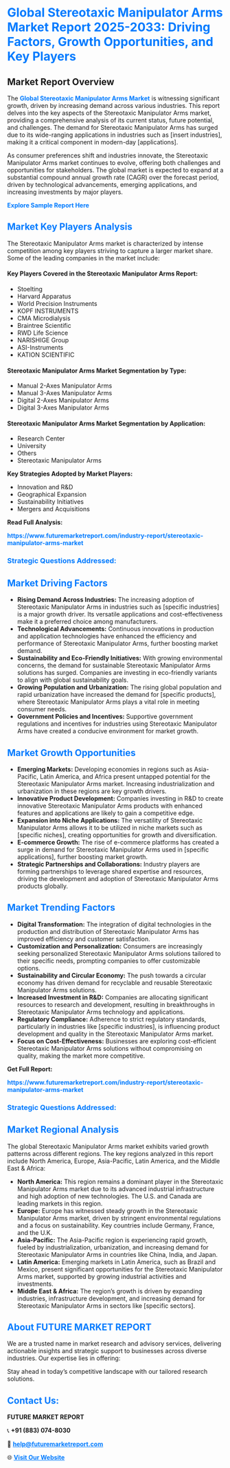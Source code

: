 <h1 style="color: #007BFF;">Global Stereotaxic Manipulator Arms Market Report 2025-2033: Driving Factors, Growth Opportunities, and Key Players</h1>

<section id="overview">
<h2>Market Report Overview</h2>
<p>The <a href="https://www.futuremarketreport.com/industry-report/stereotaxic-manipulator-arms-market" style="color: #007BFF; text-decoration: none;"><strong>Global Stereotaxic Manipulator Arms Market</strong></a> is witnessing significant growth, driven by increasing demand across various industries. This report delves into the key aspects of the Stereotaxic Manipulator Arms market, providing a comprehensive analysis of its current status, future potential, and challenges. The demand for Stereotaxic Manipulator Arms has surged due to its wide-ranging applications in industries such as [insert industries], making it a critical component in modern-day [applications].</p>
<p>As consumer preferences shift and industries innovate, the Stereotaxic Manipulator Arms market continues to evolve, offering both challenges and opportunities for stakeholders. The global market is expected to expand at a substantial compound annual growth rate (CAGR) over the forecast period, driven by technological advancements, emerging applications, and increasing investments by major players.</p>
</section>

<section id="overview">
<p><a href="https://www.futuremarketreport.com/request-sample/reportId=123513" style="color: #007BFF; text-decoration: none;"><strong>Explore Sample Report Here</strong></a></p>
</section>

<section id="key-players">
<h2 style="color: #007BFF;">Market Key Players Analysis</h2>
<p>The Stereotaxic Manipulator Arms market is characterized by intense competition among key players striving to capture a larger market share. Some of the leading companies in the market include:</p>
<h4>Key Players Covered in the Stereotaxic Manipulator Arms Report:</h4>
<ul><li>Stoelting</li><li>Harvard Apparatus</li><li>World Precision Instruments</li><li>KOPF INSTRUMENTS</li><li>CMA Microdialysis</li><li>Braintree Scientific</li><li>RWD Life Science</li><li>NARISHIGE Group</li><li>ASI-Instruments</li><li>KATION SCIENTIFIC</li></ul>
<h4>Stereotaxic Manipulator Arms Market Segmentation by Type:</h4>
<ul><li>Manual 2-Axes Manipulator Arms</li><li>Manual 3-Axes Manipulator Arms</li><li>Digital 2-Axes Manipulator Arms</li><li>Digital 3-Axes Manipulator Arms</li></ul>

<h4>Stereotaxic Manipulator Arms Market Segmentation by Application:</h4>
<ul><li>Research Center</li><li>University</li><li>Others</li><li>Stereotaxic Manipulator Arms</li></ul>
<p><strong>Key Strategies Adopted by Market Players:</strong></p>
<ul>
<li>Innovation and R&D</li>
<li>Geographical Expansion</li>
<li>Sustainability Initiatives</li>
<li>Mergers and Acquisitions</li>
</ul>
</section>

<section>
<p><strong>Read Full Analysis: </strong></p><a href="https://www.futuremarketreport.com/industry-report/stereotaxic-manipulator-arms-market" style="color: #007BFF; text-decoration: none;"><strong>https://www.futuremarketreport.com/industry-report/stereotaxic-manipulator-arms-market</strong></a>
<h3 style="color: #007BFF;">Strategic Questions Addressed:</h3>
</section>

<section id="driving-factors">
<h2 style="color: #007BFF;">Market Driving Factors</h2>
<ul>
<li><strong>Rising Demand Across Industries:</strong> The increasing adoption of Stereotaxic Manipulator Arms in industries such as [specific industries] is a major growth driver. Its versatile applications and cost-effectiveness make it a preferred choice among manufacturers.</li>
<li><strong>Technological Advancements:</strong> Continuous innovations in production and application technologies have enhanced the efficiency and performance of Stereotaxic Manipulator Arms, further boosting market demand.</li>
<li><strong>Sustainability and Eco-Friendly Initiatives:</strong> With growing environmental concerns, the demand for sustainable Stereotaxic Manipulator Arms solutions has surged. Companies are investing in eco-friendly variants to align with global sustainability goals.</li>
<li><strong>Growing Population and Urbanization:</strong> The rising global population and rapid urbanization have increased the demand for [specific products], where Stereotaxic Manipulator Arms plays a vital role in meeting consumer needs.</li>
<li><strong>Government Policies and Incentives:</strong> Supportive government regulations and incentives for industries using Stereotaxic Manipulator Arms have created a conducive environment for market growth.</li>
</ul>
</section>

<section id="growth-opportunities">
<h2 style="color: #007BFF;">Market Growth Opportunities</h2>
<ul>
<li><strong>Emerging Markets:</strong> Developing economies in regions such as Asia-Pacific, Latin America, and Africa present untapped potential for the Stereotaxic Manipulator Arms market. Increasing industrialization and urbanization in these regions are key growth drivers.</li>
<li><strong>Innovative Product Development:</strong> Companies investing in R&D to create innovative Stereotaxic Manipulator Arms products with enhanced features and applications are likely to gain a competitive edge.</li>
<li><strong>Expansion into Niche Applications:</strong> The versatility of Stereotaxic Manipulator Arms allows it to be utilized in niche markets such as [specific niches], creating opportunities for growth and diversification.</li>
<li><strong>E-commerce Growth:</strong> The rise of e-commerce platforms has created a surge in demand for Stereotaxic Manipulator Arms used in [specific applications], further boosting market growth.</li>
<li><strong>Strategic Partnerships and Collaborations:</strong> Industry players are forming partnerships to leverage shared expertise and resources, driving the development and adoption of Stereotaxic Manipulator Arms products globally.</li>
</ul>
</section>

<section id="trending-factors">
<h2 style="color: #007BFF;">Market Trending Factors</h2>
<ul>
<li><strong>Digital Transformation:</strong> The integration of digital technologies in the production and distribution of Stereotaxic Manipulator Arms has improved efficiency and customer satisfaction.</li>
<li><strong>Customization and Personalization:</strong> Consumers are increasingly seeking personalized Stereotaxic Manipulator Arms solutions tailored to their specific needs, prompting companies to offer customizable options.</li>
<li><strong>Sustainability and Circular Economy:</strong> The push towards a circular economy has driven demand for recyclable and reusable Stereotaxic Manipulator Arms solutions.</li>
<li><strong>Increased Investment in R&D:</strong> Companies are allocating significant resources to research and development, resulting in breakthroughs in Stereotaxic Manipulator Arms technology and applications.</li>
<li><strong>Regulatory Compliance:</strong> Adherence to strict regulatory standards, particularly in industries like [specific industries], is influencing product development and quality in the Stereotaxic Manipulator Arms market.</li>
<li><strong>Focus on Cost-Effectiveness:</strong> Businesses are exploring cost-efficient Stereotaxic Manipulator Arms solutions without compromising on quality, making the market more competitive.</li>
</ul>
</section>

<section>
<p><strong>Get Full Report: </strong></p><a href="https://www.futuremarketreport.com/industry-report/stereotaxic-manipulator-arms-market" style="color: #007BFF; text-decoration: none;"><strong>https://www.futuremarketreport.com/industry-report/stereotaxic-manipulator-arms-market</strong></a>
<h3 style="color: #007BFF;">Strategic Questions Addressed:</h3>
</section>


<section id="regional-analysis">
<h2 style="color: #007BFF;">Market Regional Analysis</h2>
<p>The global Stereotaxic Manipulator Arms market exhibits varied growth patterns across different regions. The key regions analyzed in this report include North America, Europe, Asia-Pacific, Latin America, and the Middle East & Africa:</p>
<ul>
<li><strong>North America:</strong> This region remains a dominant player in the Stereotaxic Manipulator Arms market due to its advanced industrial infrastructure and high adoption of new technologies. The U.S. and Canada are leading markets in this region.</li>
<li><strong>Europe:</strong> Europe has witnessed steady growth in the Stereotaxic Manipulator Arms market, driven by stringent environmental regulations and a focus on sustainability. Key countries include Germany, France, and the U.K.</li>
<li><strong>Asia-Pacific:</strong> The Asia-Pacific region is experiencing rapid growth, fueled by industrialization, urbanization, and increasing demand for Stereotaxic Manipulator Arms in countries like China, India, and Japan.</li>
<li><strong>Latin America:</strong> Emerging markets in Latin America, such as Brazil and Mexico, present significant opportunities for the Stereotaxic Manipulator Arms market, supported by growing industrial activities and investments.</li>
<li><strong>Middle East & Africa:</strong> The region’s growth is driven by expanding industries, infrastructure development, and increasing demand for Stereotaxic Manipulator Arms in sectors like [specific sectors].</li>
</ul>
</section>

<footer>
<h2 style="color: #007BFF;">About FUTURE MARKET REPORT</h2>
<p>We are a trusted name in market research and advisory services, delivering actionable insights and strategic support to businesses across diverse industries. Our expertise lies in offering:</p>

<p>Stay ahead in today’s competitive landscape with our tailored research solutions.</p>

<h2 style="color: #007BFF;">Contact Us:</h2>
<p><strong>FUTURE MARKET REPORT</strong></p>
<p>📞 <strong>+91 (883) 074-8030</strong></p>
<p>📧 <strong><a href="mailto:help@futuremarketreport.com" style="color: #007BFF;">help@futuremarketreport.com</a></strong></p>
<p>🌐 <strong><a href="https://www.futuremarketreport.com/" style="color: #007BFF;">Visit Our Website</a></strong></p>
</footer>